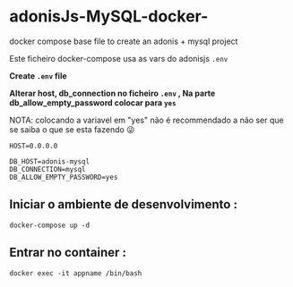 # adonisJs-MySQL-docker-

docker compose base file to create an adonis + mysql project

Este ficheiro docker-compose usa as vars do adonisjs `.env`

**Create `.env` file**

**Alterar host, db_connection no ficheiro `.env` ,
Na parte db_allow_empty_password colocar para `yes`**

NOTA: colocando a variavel em "yes" não é recommendado a não ser que se saiba o que se esta fazendo :stuck_out_tongue_winking_eye:

```
HOST=0.0.0.0

DB_HOST=adonis-mysql
DB_CONNECTION=mysql
DB_ALLOW_EMPTY_PASSWORD=yes
```

## Iniciar o ambiente de desenvolvimento :

```
docker-compose up -d
```

## Entrar no container :

```
docker exec -it appname /bin/bash
```
